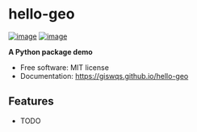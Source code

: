 # hello-geo


[![image](https://img.shields.io/pypi/v/hello-geo.svg)](https://pypi.python.org/pypi/hello-geo)
[![image](https://img.shields.io/conda/vn/conda-forge/hello-geo.svg)](https://anaconda.org/conda-forge/hello-geo)


**A Python package demo**


-   Free software: MIT license
-   Documentation: https://giswqs.github.io/hello-geo
    

## Features

-   TODO
